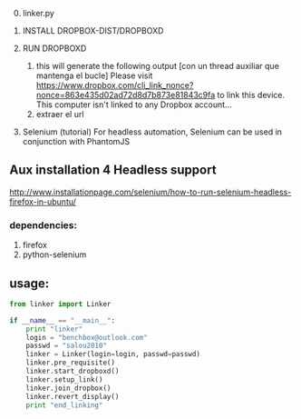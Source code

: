 
0. linker.py 

1. INSTALL DROPBOX-DIST/DROPBOXD

2. RUN DROPBOXD
    1. this will generate the following output [con un thread auxiliar que mantenga el bucle]
        Please visit https://www.dropbox.com/cli_link_nonce?nonce=863e435d02ad72d8d7b873e81843c9fa to link this device.
        This computer isn't linked to any Dropbox account...
    2. extraer el url 





1. Selenium (tutorial) For headless automation, Selenium can be used in conjunction with PhantomJS

## Aux installation 4 Headless support

http://www.installationpage.com/selenium/how-to-run-selenium-headless-firefox-in-ubuntu/



### dependencies:

1. firefox
2. python-selenium




## usage:

```python
from linker import Linker

if __name__ == "__main__":
    print "linker"
    login = "benchbox@outlook.com"
    passwd = "salou2010"
    linker = Linker(login=login, passwd=passwd)
    linker.pre_requisite()
    linker.start_dropboxd()
    linker.setup_link()
    linker.join_dropbox()
    linker.revert_display()
    print "end_linking"
```